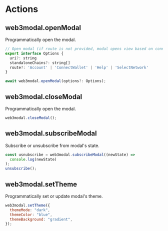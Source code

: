 # Actions

## web3modal.openModal

Programmatically open the modal.

```js
// Open modal (if route is not provided, modal opens view based on connection / config status)
export interface Options {
  uri?: string
  standaloneChains?: string[]
  route?: 'Account' | 'ConnectWallet' | 'Help' | 'SelectNetwork'
}

await web3modal.openModal(options?: Options);
```

## web3modal.closeModal

Programmatically open the modal.

```js
web3modal.closeModal();
```

## web3modal.subscribeModal

Subscribe or unsubscribe from modal's state.

```js
const usnubscribe = web3modal.subscribeModal((newState) =>
  console.log(newState)
);
unsubscribe();
```

## web3modal.setTheme

Programmatically set or update modal's theme.

```js
web3modal.setTheme({
  themeMode: "dark",
  themeColor: "blue",
  themeBackground: "gradient",
});
```
